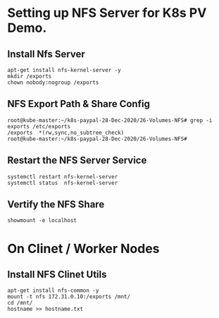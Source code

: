 # Setting up NFS Server for K8s PV Demo. 

## Install Nfs Server 
```
apt-get install nfs-kernel-server -y 
mkdir /exports
chown nobody:nogroup /exports
```

## NFS Export Path & Share Config
```
root@kube-master:~/k8s-paypal-28-Dec-2020/26-Volumes-NFS# grep -i exports /etc/exports
/exports  *(rw,sync,no_subtree_check)
root@kube-master:~/k8s-paypal-28-Dec-2020/26-Volumes-NFS#
```

## Restart the NFS Server Service
```
systemctl restart nfs-kernel-server
systemctl status  nfs-kernel-server
```

## Vertify the NFS Share
```
showmount -e localhost 
```


# On Clinet / Worker Nodes 

## Install NFS Clinet Utils 
```
apt-get install nfs-common -y
mount -t nfs 172.31.0.10:/exports /mnt/
cd /mnt/
hostname >> hostname.txt
```
